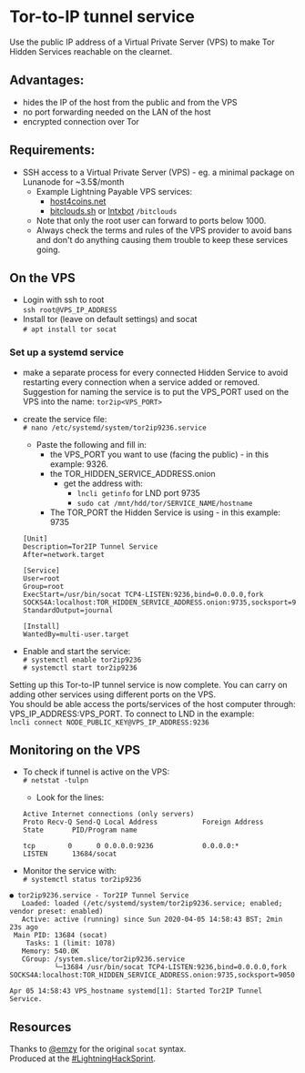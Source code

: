 # Tor-to-IP tunnel service

Use the public IP address of a Virtual Private Server (VPS) to make Tor Hidden Services reachable on the clearnet.

## Advantages: 
* hides the IP of the host from the public and from the VPS
* no port forwarding needed on the LAN of the host
* encrypted connection over Tor

## Requirements:
* SSH access to a Virtual Private Server (VPS) - eg. a minimal package on Lunanode for ~3.5$/month
    * Example Lightning Payable VPS services:
        * [host4coins.net](https://host4coins.net)
        * [bitclouds.sh](https://bitclouds.sh/) or [lntxbot](https://t.me/lntxbot) `/bitclouds` 
     * Note that only the root user can forward to ports below 1000.  
     * Always check the terms and rules of the VPS provider to avoid bans and don't do anything causing them trouble to keep these services going.

## On the VPS

* Login with ssh to root  
    `ssh root@VPS_IP_ADDRESS`
* Install tor (leave on default settings) and socat  
`# apt install tor socat`

### Set up a systemd service

* make a separate process for every connected Hidden Service to avoid restarting every connection when a service added or removed.  
Suggestion for naming the service is to put the VPS_PORT used on the VPS into the name: `tor2ip<VPS_PORT>`

* create the service file:   
`# nano /etc/systemd/system/tor2ip9236.service`
    * Paste the following and fill in:
        * the VPS_PORT you want to use (facing the public) - in this example: 9326.
        * the TOR_HIDDEN_SERVICE_ADDRESS.onion
            * get the address with:
                * `lncli getinfo` for LND port 9735
                * `sudo cat /mnt/hdd/tor/SERVICE_NAME/hostname`
        * The TOR_PORT the Hidden Service is using - in this example: 9735

    ```
    [Unit]
    Description=Tor2IP Tunnel Service
    After=network.target

    [Service]
    User=root
    Group=root
    ExecStart=/usr/bin/socat TCP4-LISTEN:9236,bind=0.0.0.0,fork SOCKS4A:localhost:TOR_HIDDEN_SERVICE_ADDRESS.onion:9735,socksport=9050
    StandardOutput=journal

    [Install]
    WantedBy=multi-user.target
    ```
* Enable and start the service:  
`# systemctl enable tor2ip9236`  
`# systemctl start tor2ip9236`

Setting up this Tor-to-IP tunnel service is now complete. You can carry on adding other services using different ports on the VPS.  
You should be able access the ports/services of the host computer through: VPS_IP_ADDRESS:VPS_PORT.
To connect to LND in the example:  
 `lncli connect NODE_PUBLIC_KEY@VPS_IP_ADDRESS:9236`
  
## Monitoring on the VPS

* To check if tunnel is active on the VPS:  
`# netstat -tulpn`

    * Look for the lines:
    ```
    Active Internet connections (only servers)
    Proto Recv-Q Send-Q Local Address           Foreign Address         State       PID/Program name    

    tcp        0      0 0.0.0.0:9236            0.0.0.0:*               LISTEN      13684/socat  
    ```

* Monitor the service with:  
`# systemctl status tor2ip9236`
```
● tor2ip9236.service - Tor2IP Tunnel Service
   Loaded: loaded (/etc/systemd/system/tor2ip9236.service; enabled; vendor preset: enabled)
   Active: active (running) since Sun 2020-04-05 14:58:43 BST; 2min 23s ago
 Main PID: 13684 (socat)
    Tasks: 1 (limit: 1078)
   Memory: 540.0K
   CGroup: /system.slice/tor2ip9236.service
           └─13684 /usr/bin/socat TCP4-LISTEN:9236,bind=0.0.0.0,fork SOCKS4A:localhost:TOR_HIDDEN_SERVICE_ADDRESS.onion:9735,socksport=9050

Apr 05 14:58:43 VPS_hostname systemd[1]: Started Tor2IP Tunnel Service.
```

## Resources

Thanks to [@emzy](https://twitter.com/emzy) for the original `socat` syntax.  
Produced at the [#LightningHackSprint](https://wiki.fulmo.org/index.php?title=Lightning_HackSprint).  
